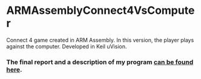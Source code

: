 # ARMAssemblyConnect4VsComputer
Connect 4 game created in ARM Assembly. In this version, the player plays against the computer. Developed in Keil uVision.

### The final report and a description of my program [can be found here](../master/REPORT.pdf).
